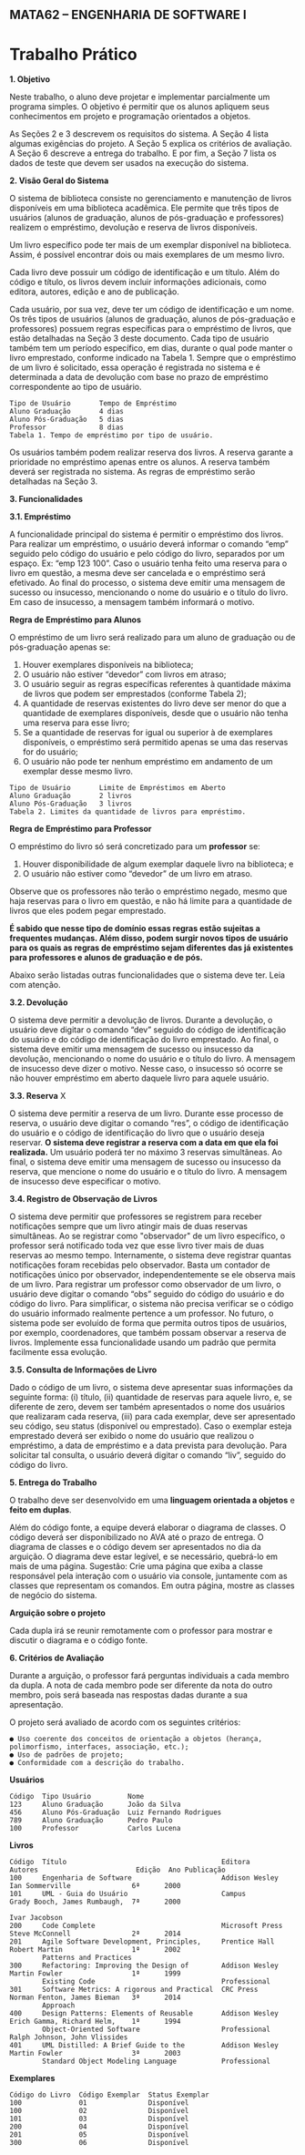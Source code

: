 ## MATA62 – ENGENHARIA DE SOFTWARE I

# Trabalho Prático

**1. Objetivo**

Neste trabalho, o aluno deve projetar e implementar parcialmente um programa simples. O objetivo é permitir que os alunos apliquem seus conhecimentos em projeto e programação orientados a objetos.

As Seções 2 e 3 descrevem os requisitos do sistema. A Seção 4 lista algumas exigências do projeto. A Seção 5 explica os critérios de avaliação. A Seção 6 descreve a entrega do trabalho. E por fim, a Seção 7 lista os dados de teste que devem ser usados na execução do sistema.

**2. Visão Geral do Sistema**

O sistema de biblioteca consiste no gerenciamento e manutenção de livros disponíveis em uma biblioteca acadêmica. Ele permite que três tipos de usuários (alunos de graduação, alunos de pós-graduação e professores) realizem o empréstimo, devolução e reserva de livros disponíveis.

Um livro específico pode ter mais de um exemplar disponível na biblioteca. Assim, é possível encontrar dois ou mais exemplares de um mesmo livro.

Cada livro deve possuir um código de identificação e um título. Além do código e título, os livros devem incluir informações adicionais, como editora, autores, edição e ano de publicação.

Cada usuário, por sua vez, deve ter um código de identificação e um nome. Os três tipos de usuários (alunos de graduação, alunos de pós-graduação e professores) possuem regras específicas para o empréstimo de livros, que estão detalhadas na Seção 3 deste documento. Cada tipo de usuário também tem um período específico, em dias, durante o qual pode manter o livro emprestado, conforme indicado na Tabela 1. Sempre que o empréstimo de um livro é solicitado, essa operação é registrada no sistema e é determinada a data de devolução com base no prazo de empréstimo correspondente ao tipo de usuário.

```
Tipo de Usuário       Tempo de Empréstimo
Aluno Graduação       4 dias
Aluno Pós-Graduação   5 dias
Professor             8 dias
Tabela 1. Tempo de empréstimo por tipo de usuário.
```

Os usuários também podem realizar reserva dos livros. A reserva garante a prioridade no empréstimo apenas entre os alunos. A reserva também deverá ser registrada no sistema. As regras de empréstimo serão detalhadas na Seção 3.

**3. Funcionalidades**

**3.1. Empréstimo**

A funcionalidade principal do sistema é permitir o empréstimo dos livros. Para realizar um empréstimo, o usuário deverá informar o comando “emp” seguido pelo código do usuário e pelo código do livro, separados por um espaço. Ex: “emp 123 100”. Caso o usuário tenha feito uma reserva para o livro em questão, a mesma deve ser cancelada e o empréstimo será efetivado. Ao final do processo, o sistema deve emitir uma mensagem de sucesso ou insucesso, mencionando o nome do usuário e o título do livro. Em caso de insucesso, a mensagem também informará o motivo.

**Regra de Empréstimo para Alunos**

O empréstimo de um livro será realizado para um aluno de graduação ou de pós-graduação apenas se:

1. Houver exemplares disponíveis na biblioteca;
2. O usuário não estiver “devedor” com livros em atraso;
3. O usuário seguir as regras específicas referentes à quantidade máxima de livros que podem ser emprestados (conforme Tabela 2);
4. A quantidade de reservas existentes do livro deve ser menor do que a quantidade de exemplares disponíveis, desde que o usuário não tenha uma reserva para esse livro;
5. Se a quantidade de reservas for igual ou superior à de exemplares disponíveis, o empréstimo será permitido apenas se uma das reservas for do usuário;
6. O usuário não pode ter nenhum empréstimo em andamento de um exemplar desse mesmo livro.

```
Tipo de Usuário       Limite de Empréstimos em Aberto
Aluno Graduação       2 livros
Aluno Pós-Graduação   3 livros
Tabela 2. Limites da quantidade de livros para empréstimo.
```

**Regra de Empréstimo para Professor**

O empréstimo do livro só será concretizado para um **professor** se:

1. Houver disponibilidade de algum exemplar daquele livro na biblioteca; e
2. O usuário não estiver como “devedor” de um livro em atraso.

Observe que os professores não terão o empréstimo negado, mesmo que haja reservas para o livro em questão, e não há limite para a quantidade de livros que eles podem pegar emprestado.

**É sabido que nesse tipo de domínio essas regras estão sujeitas a frequentes mudanças. Além disso, podem surgir novos tipos de usuário para os quais as regras de empréstimo sejam diferentes das já existentes para professores e alunos de graduação e de pós.**

Abaixo serão listadas outras funcionalidades que o sistema deve ter. Leia com atenção.

**3.2. Devolução**

O sistema deve permitir a devolução de livros. Durante a devolução, o usuário deve digitar o comando “dev” seguido do código de identificação do usuário e do código de identificação do livro emprestado. Ao final, o sistema deve emitir uma mensagem de sucesso ou insucesso da devolução, mencionando o nome do usuário e o título do livro. A mensagem de insucesso deve dizer o motivo. Nesse caso, o insucesso só ocorre se não houver empréstimo em aberto daquele livro para aquele usuário.

**3.3. Reserva** X

O sistema deve permitir a reserva de um livro. Durante esse processo de reserva, o usuário deve digitar o comando “res”, o código de identificação do usuário e o código de identificação do livro que o usuário deseja reservar. **O sistema deve registrar a reserva com a data em que ela foi realizada.** Um usuário poderá ter no máximo 3 reservas simultâneas. Ao final, o sistema deve emitir uma mensagem de sucesso ou insucesso da reserva, que mencione o nome do usuário e o título do livro. A mensagem de insucesso deve especificar o motivo.

**3.4. Registro de Observação de Livros**

O sistema deve permitir que professores se registrem para receber notificações sempre que um livro atingir mais de duas reservas simultâneas. Ao se registrar como "observador" de um livro específico, o professor será notificado toda vez que esse livro tiver mais de duas reservas ao mesmo tempo. Internamente, o sistema deve registrar quantas notificações foram recebidas pelo observador. Basta um contador de notificações único por observador, independentemente se ele observa mais de um livro. Para registrar um professor como observador de um livro, o usuário deve digitar o comando “obs” seguido do código do usuário e do código do livro. Para simplificar, o sistema não precisa verificar se o código do usuário informado realmente pertence a um professor. No futuro, o sistema pode ser evoluído de forma que permita outros tipos de usuários, por exemplo, coordenadores, que também possam observar a reserva de livros. Implemente essa funcionalidade usando um padrão que permita facilmente essa evolução.

**3.5. Consulta de Informações de Livro**

Dado o código de um livro, o sistema deve apresentar suas informações da seguinte forma: (i) título, (ii) quantidade de reservas para aquele livro, e, se diferente de zero, devem ser também apresentados o nome dos usuários que realizaram cada reserva, (iii) para cada exemplar, deve ser apresentado seu código, seu status (disponível ou emprestado). Caso o exemplar esteja emprestado deverá ser exibido o nome do usuário que realizou o empréstimo, a data de empréstimo e a data prevista para devolução. Para solicitar tal consulta, o usuário deverá digitar o comando “liv”, seguido do código do livro.



**5. Entrega do Trabalho**

O trabalho deve ser desenvolvido em uma **linguagem orientada a objetos** e **feito em duplas**.

Além do código fonte, a equipe deverá elaborar o diagrama de classes. O código deverá ser disponibilizado no AVA até o prazo de entrega. O diagrama de classes e o código devem ser apresentados no dia da arguição. O diagrama deve estar legível, e se necessário, quebrá-lo em mais de uma página. Sugestão: Crie uma página que exiba a classe responsável pela interação com o usuário via console, juntamente com as classes que representam os comandos. Em outra página, mostre as classes de negócio do sistema.

**Arguição sobre o projeto**

Cada dupla irá se reunir remotamente com o professor para mostrar e discutir o diagrama e o código fonte.

**6. Critérios de Avaliação**

Durante a arguição, o professor fará perguntas individuais a cada membro da dupla. A nota de cada membro pode ser diferente da nota do outro membro, pois será baseada nas respostas dadas durante a sua apresentação.

O projeto será avaliado de acordo com os seguintes critérios:

```
● Uso coerente dos conceitos de orientação a objetos (herança, polimorfismo, interfaces, associação, etc.);
● Uso de padrões de projeto;
● Conformidade com a descrição do trabalho.
```
**Usuários**

```
Código  Tipo Usuário         Nome
123     Aluno Graduação      João da Silva
456     Aluno Pós-Graduação  Luiz Fernando Rodrigues
789     Aluno Graduação      Pedro Paulo
100     Professor            Carlos Lucena
```

**Livros**

```
Código  Título                                      Editora             Autores                        Edição  Ano Publicação
100     Engenharia de Software                      Addison Wesley      Ian Sommerville               6ª      2000
101     UML - Guia do Usuário                       Campus              Grady Booch, James Rumbaugh,  7ª      2000
                                                                       Ivar Jacobson
200     Code Complete                               Microsoft Press     Steve McConnell               2ª      2014
201     Agile Software Development, Principles,     Prentice Hall       Robert Martin                 1ª      2002
        Patterns and Practices
300     Refactoring: Improving the Design of        Addison Wesley      Martin Fowler                 1ª      1999
        Existing Code                               Professional
301     Software Metrics: A rigorous and Practical  CRC Press           Norman Fenton, James Bieman   3ª      2014
        Approach
400     Design Patterns: Elements of Reusable       Addison Wesley      Erich Gamma, Richard Helm,    1ª      1994
        Object-Oriented Software                    Professional        Ralph Johnson, John Vlissides
401     UML Distilled: A Brief Guide to the         Addison Wesley      Martin Fowler                 3ª      2003
        Standard Object Modeling Language           Professional
```

**Exemplares**

```
Código do Livro  Código Exemplar  Status Exemplar
100              01               Disponível
100              02               Disponível
101              03               Disponível
200              04               Disponível
201              05               Disponível
300              06               Disponível
